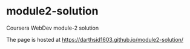 # module2-solution
Coursera WebDev module-2 solution

The page is hosted at https://darthsid1603.github.io/module2-solution/
